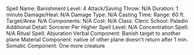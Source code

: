 
Spell Name: Banishment
Level: 4
Attack/Saving Throw: N/A
Duration: 1 minute
Damage/Heal: N/A
Damage Type: N/A
Casting Time: 
Range: 60 ft.
Target/Area: N/A
Components: N/A
Cost: N/A
Class: Cleric
School:  Paladin
Additional Detail:  Sorcerer
Per Higher Spell Level: N/A
Concentration Spell: N/A
Ritual Spell: Abjuration
Verbal Component: Banish target to another plane
Material Component:  native of other plane doesn't return after 1 min.
Somatic Component: One more creature
